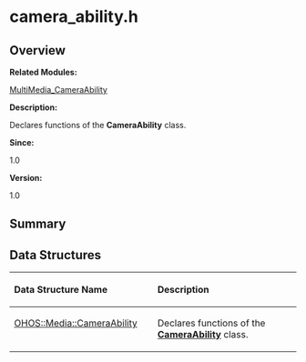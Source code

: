 # camera\_ability.h<a name="ZH-CN_TOPIC_0000001054799563"></a>

## **Overview**<a name="section1655196914093524"></a>

**Related Modules:**

[MultiMedia\_CameraAbility](MultiMedia_CameraAbility.md)

**Description:**

Declares functions of the  **CameraAbility**  class. 

**Since:**

1.0

**Version:**

1.0

## **Summary**<a name="section1482729712093524"></a>

## Data Structures<a name="nested-classes"></a>

<a name="table1515180602093524"></a>
<table><thead align="left"><tr id="row1407935690093524"><th class="cellrowborder" valign="top" width="50%" id="mcps1.1.3.1.1"><p id="p1599095877093524"><a name="p1599095877093524"></a><a name="p1599095877093524"></a>Data Structure Name</p>
</th>
<th class="cellrowborder" valign="top" width="50%" id="mcps1.1.3.1.2"><p id="p899718787093524"><a name="p899718787093524"></a><a name="p899718787093524"></a>Description</p>
</th>
</tr>
</thead>
<tbody><tr id="row1331069757093524"><td class="cellrowborder" valign="top" width="50%" headers="mcps1.1.3.1.1 "><p id="p1779998332093524"><a name="p1779998332093524"></a><a name="p1779998332093524"></a><a href="OHOS-Media-CameraAbility.md">OHOS::Media::CameraAbility</a></p>
</td>
<td class="cellrowborder" valign="top" width="50%" headers="mcps1.1.3.1.2 "><p id="p273109115093524"><a name="p273109115093524"></a><a name="p273109115093524"></a>Declares functions of the <strong id="b1252676810093524"><a name="b1252676810093524"></a><a name="b1252676810093524"></a><a href="OHOS-Media-CameraAbility.md">CameraAbility</a></strong> class. </p>
</td>
</tr>
</tbody>
</table>

